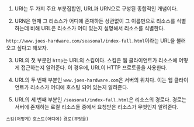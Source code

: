 1. URI는 두 가지 주요 부분집합인, URL과 URN으로 구성된 종합적인 개념이다.

2. URN은 현재 그 리소스가 어디에 존재하든 상관없이 그 이름만으로 리소스를 식별하는데 비해 URL은 리소스가 어디 있는지 설명해서 리소스를 식별한다.

`http://www.joes-hardware.com/seasonal/index-fall.html`이라는 URL을 불러오고 싶다고 해보자.

3. URL의 첫 부분인 `http`는 URL의 스킴이다. 스킴은 웹 클라이언트가 리소스에 어떻게 접근하는지 알려준다. 이 경우에, URL이 HTTP 프로토콜을 사용한다.

4. URL의 두 번째 부분인 `www.joes-hardware.com`은 서버의 위치다. 이는 웹 클라이언트가 리소스가 어디에 호스팅 되어 있는지 알려준다.

5. URL의 세 번째 부분인 `/seasonal/index-fall.html`은 리소스의 경로다. 경로는 서버에 존재하는 로컬 리소스들 중에서 요청받은 리소스가 무엇인지 알려준다.

`스킴(어떻게)` `호스트(어디에)` `경로(무엇을)`
